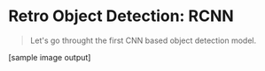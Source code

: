# Retro Object Detection: RCNN

> Let's go throught the first CNN based object detection model.

[sample image output]